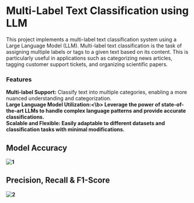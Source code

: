 <h1>Multi-Label Text Classification using LLM</h1>

This project implements a multi-label text classification system using a Large Language Model (LLM). Multi-label text classification is the task of assigning multiple labels or tags to a given text based on its content. This is particularly useful in applications such as categorizing news articles, tagging customer support tickets, and organizing scientific papers.<br>

<h3>Features</h3>
<b>Multi-label Support:</b> Classify text into multiple categories, enabling a more nuanced understanding and categorization.<br>
<b>Large Language Model Utilization:<\b> Leverage the power of state-of-the-art LLMs to handle complex language patterns and provide accurate classifications.<br>
<b>Scalable and Flexible:</b> Easily adaptable to different datasets and classification tasks with minimal modifications.<br>

<h2> Model Accuracy</h2>

![1](https://github.com/Bikas0/Multi-Label-Text-Classification-using-LLM/assets/66817101/bc004ec0-7ab2-431f-8523-dadd55e9ee8e) 


<h2>Precision, Recall & F1-Score</h2>

![2](https://github.com/Bikas0/Multi-Label-Text-Classification-using-LLM/assets/66817101/fea42b7f-88d2-4485-ade8-05d7417e8f6b)

